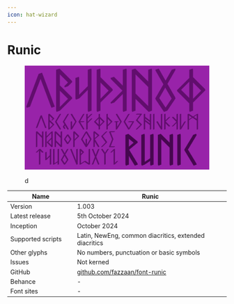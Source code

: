 ```yaml
---
icon: hat-wizard
---
```


# Runic

<div data-full-width="false"><figure><img src="../../.gitbook/assets/Runic Font Cover landscape.svg" alt=""><figcaption><p>d</p></figcaption></figure></div>

<table><thead><tr><th width="196">Name</th><th width="471">Runic</th></tr></thead><tbody><tr><td>Version</td><td>1.003</td></tr><tr><td>Latest release</td><td>5th October 2024</td></tr><tr><td>Inception</td><td>October 2024</td></tr><tr><td>Supported scripts</td><td>Latin, NewEng, common diacritics, extended diacritics</td></tr><tr><td>Other glyphs</td><td>No numbers, punctuation or basic symbols</td></tr><tr><td>Issues</td><td>Not kerned</td></tr><tr><td>GitHub</td><td><a href="https://github.com/fazzaan/font-runic">github.com/fazzaan/font-runic</a></td></tr><tr><td>Behance</td><td>-</td></tr><tr><td>Font sites</td><td>-</td></tr></tbody></table>
